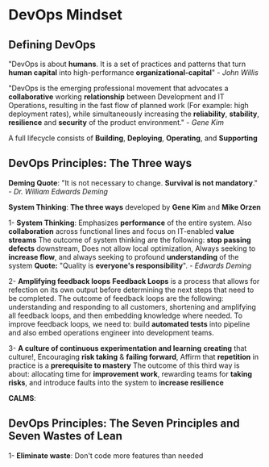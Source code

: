 # DevOps Mindset

## Defining DevOps
"DevOps is about __humans__. It is a set of practices and patterns that turn __human capital__ into high-performance __organizational-capital__" - _John Willis_

"DevOps is the emerging professional movement that advocates a __collaborative__ working __relationship__ between Development and IT Operations, resulting in the fast flow of planned work (For example: high deployment rates), while simultaneously increasing the __reliability__, __stability__, __resilience__ and __security__ of the product environment." - _Gene Kim_

A full lifecycle consists of __Building__, __Deploying__, __Operating__, and __Supporting__

## DevOps Principles: The Three ways
__Deming Quote__: "It is not necessary to change. __Survival is not mandatory__." _- Dr. William Edwards Deming_

__System Thinking__: __The three ways__ developed by __Gene Kim__ and __Mike Orzen__

1- __System Thinking__: Emphasizes __performance__ of the entire system. Also __collaboration__ across functional lines and focus on IT-enabled __value streams__
The outcome of system thinking are the following: __stop passing defects__ downstream, Does not allow local optimization, Always seeking to __increase flow__, and always seeking to profound __understanding__ of the system
__Quote:__ "Quality is __everyone's responsibility__". _- Edwards Deming_

2- __Amplifying feedback loops__
__Feedback Loops__ is a process that allows for refection on its own output before determining the next steps that need to be completed.
The outcome of feedback loops are the following: understanding and responding to all customers, shortening and amplifying all feedback loops, and then embedding knowledge where needed.
To improve feedback loops, we need to: build __automated tests__ into pipeline and also embed operations engineer into development teams.


3- __A culture of continuous experimentation and learning__
__creating__ that culture!, Encouraging __risk taking__ & __failing forward__, Affirm that __repetition__ in practice is a __prerequisite to mastery__
The outcome of this third way is about: allocating time for __improvement work__, rewarding teams for __taking risks__, and introduce faults into the system to __increase resilience__

__CALMS__:

## DevOps Principles: The Seven Principles and Seven Wastes of Lean

1- __Eliminate waste__: Don't code more features than needed